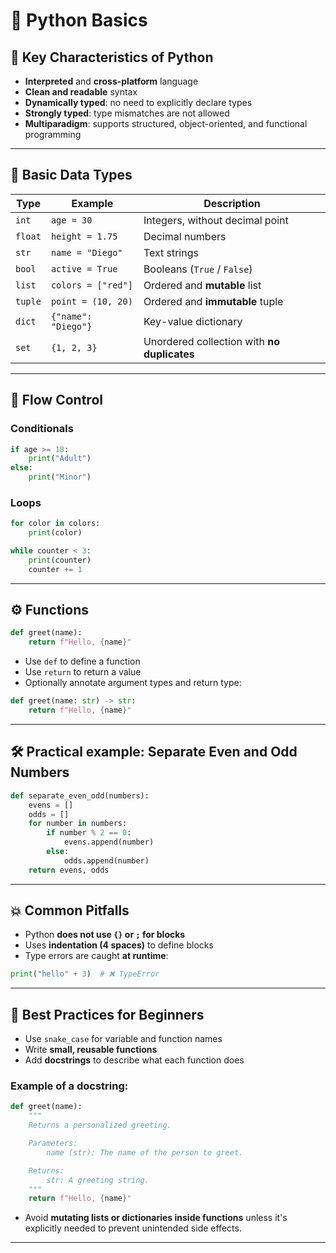 # 🐍 Python Basics

## 🎯 Key Characteristics of Python

- **Interpreted** and **cross-platform** language
- **Clean and readable** syntax
- **Dynamically typed**: no need to explicitly declare types
- **Strongly typed**: type mismatches are not allowed
- **Multiparadigm**: supports structured, object-oriented, and functional programming

---

## 🔢 Basic Data Types

| Type   | Example                 | Description                                  |
|--------|-------------------------|----------------------------------------------|
| `int`  | `age = 30`              | Integers, without decimal point              |
| `float`| `height = 1.75`         | Decimal numbers                              |
| `str`  | `name = "Diego"`        | Text strings                                 |
| `bool` | `active = True`         | Booleans (`True` / `False`)                  |
| `list` | `colors = ["red"]`      | Ordered and **mutable** list                 |
| `tuple`| `point = (10, 20)`      | Ordered and **immutable** tuple              |
| `dict` | `{"name": "Diego"}`     | Key-value dictionary                         |
| `set`  | `{1, 2, 3}`             | Unordered collection with **no duplicates**  |

---

## 🔁 Flow Control

### Conditionals

```python
if age >= 18:
    print("Adult")
else:
    print("Minor")
```

### Loops

```python
for color in colors:
    print(color)

while counter < 3:
    print(counter)
    counter += 1
```

---

## ⚙️ Functions

```python
def greet(name):
    return f"Hello, {name}"
```

- Use `def` to define a function
- Use `return` to return a value
- Optionally annotate argument types and return type:

```python
def greet(name: str) -> str:
    return f"Hello, {name}"
```

---

## 🛠 Practical example: Separate Even and Odd Numbers

```python
def separate_even_odd(numbers):
    evens = []
    odds = []
    for number in numbers:
        if number % 2 == 0:
            evens.append(number)
        else:
            odds.append(number)
    return evens, odds
```

---

## 💥 Common Pitfalls

- Python **does not use `{}` or `;` for blocks**
- Uses **indentation (4 spaces)** to define blocks
- Type errors are caught **at runtime**:

```python
print("hello" + 3)  # ❌ TypeError
```

---

## 🧠 Best Practices for Beginners

- Use `snake_case` for variable and function names
- Write **small, reusable functions**
- Add **docstrings** to describe what each function does

### Example of a docstring:

```python
def greet(name):
    """
    Returns a personalized greeting.

    Parameters:
        name (str): The name of the person to greet.

    Returns:
        str: A greeting string.
    """
    return f"Hello, {name}"
```

- Avoid **mutating lists or dictionaries inside functions** unless it's explicitly needed to prevent unintended side effects.

---
